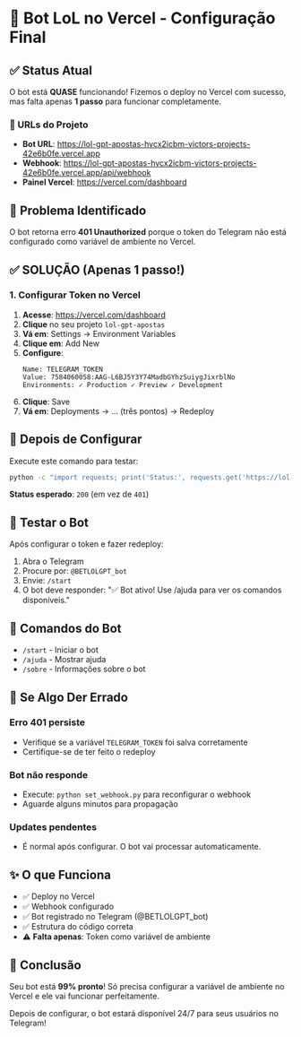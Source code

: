 # 🤖 Bot LoL no Vercel - Configuração Final

## ✅ Status Atual

O bot está **QUASE** funcionando! Fizemos o deploy no Vercel com sucesso, mas falta apenas **1 passo** para funcionar completamente.

### 🔗 URLs do Projeto
- **Bot URL**: https://lol-gpt-apostas-hvcx2icbm-victors-projects-42e6b0fe.vercel.app
- **Webhook**: https://lol-gpt-apostas-hvcx2icbm-victors-projects-42e6b0fe.vercel.app/api/webhook
- **Painel Vercel**: https://vercel.com/dashboard

## 🚨 Problema Identificado

O bot retorna erro **401 Unauthorized** porque o token do Telegram não está configurado como variável de ambiente no Vercel.

## ✅ SOLUÇÃO (Apenas 1 passo!)

### 1. Configurar Token no Vercel

1. **Acesse**: https://vercel.com/dashboard
2. **Clique** no seu projeto `lol-gpt-apostas`
3. **Vá em**: Settings → Environment Variables
4. **Clique em**: Add New
5. **Configure**:
   ```
   Name: TELEGRAM_TOKEN
   Value: 7584060058:AAG-L6BJ5Y3Y74MadbGYhzSuiygJixrblNo
   Environments: ✓ Production ✓ Preview ✓ Development
   ```
6. **Clique**: Save
7. **Vá em**: Deployments → ... (três pontos) → Redeploy

## 🧪 Depois de Configurar

Execute este comando para testar:
```bash
python -c "import requests; print('Status:', requests.get('https://lol-gpt-apostas-hvcx2icbm-victors-projects-42e6b0fe.vercel.app/api/webhook').status_code)"
```

**Status esperado**: `200` (em vez de `401`)

## 📱 Testar o Bot

Após configurar o token e fazer redeploy:

1. Abra o Telegram
2. Procure por: `@BETLOLGPT_bot`
3. Envie: `/start`
4. O bot deve responder: "✅ Bot ativo! Use /ajuda para ver os comandos disponíveis."

## 🎯 Comandos do Bot

- `/start` - Iniciar o bot
- `/ajuda` - Mostrar ajuda
- `/sobre` - Informações sobre o bot

## 🔧 Se Algo Der Errado

### Erro 401 persiste
- Verifique se a variável `TELEGRAM_TOKEN` foi salva corretamente
- Certifique-se de ter feito o redeploy

### Bot não responde
- Execute: `python set_webhook.py` para reconfigurar o webhook
- Aguarde alguns minutos para propagação

### Updates pendentes
- É normal após configurar. O bot vai processar automaticamente.

## ✨ O que Funciona

- ✅ Deploy no Vercel
- ✅ Webhook configurado
- ✅ Bot registrado no Telegram (@BETLOLGPT_bot)
- ✅ Estrutura do código correta
- ⚠️ **Falta apenas**: Token como variável de ambiente

## 🎉 Conclusão

Seu bot está **99% pronto**! Só precisa configurar a variável de ambiente no Vercel e ele vai funcionar perfeitamente.

Depois de configurar, o bot estará disponível 24/7 para seus usuários no Telegram! 